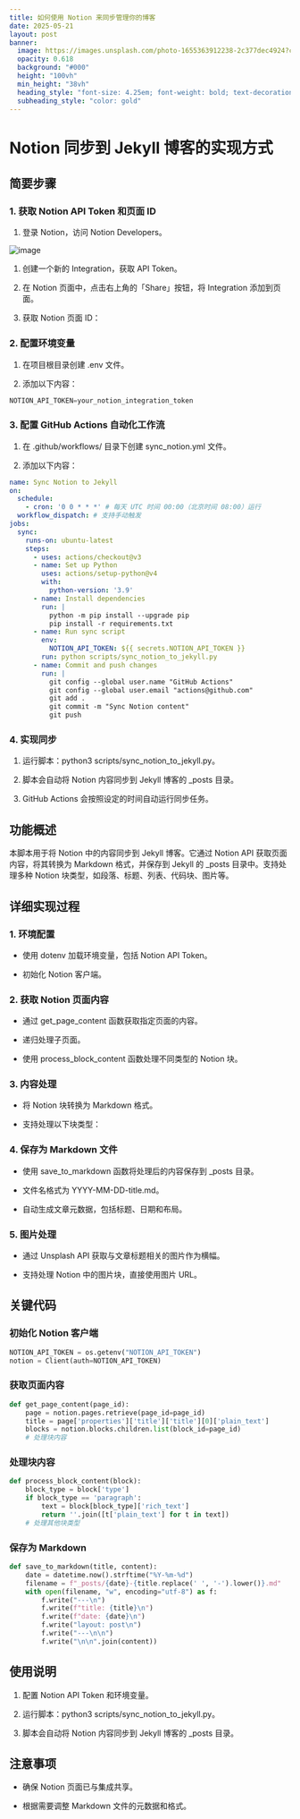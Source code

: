 ```yaml
---
title: 如何使用 Notion 来同步管理你的博客
date: 2025-05-21
layout: post
banner:
  image: https://images.unsplash.com/photo-1655363912238-2c377dec4924?crop=entropy&cs=tinysrgb&fit=max&fm=jpg&ixid=M3w2OTIwMzJ8MHwxfHJhbmRvbXx8fHx8fHx8fDE3NDc3OTcxNjV8&ixlib=rb-4.1.0&q=80&w=1080
  opacity: 0.618
  background: "#000"
  height: "100vh"
  min_height: "38vh"
  heading_style: "font-size: 4.25em; font-weight: bold; text-decoration: underline"
  subheading_style: "color: gold"
---
```


# Notion 同步到 Jekyll 博客的实现方式

## 简要步骤

### 1. 获取 Notion API Token 和页面 ID

1. 登录 Notion，访问 Notion Developers。

![image](https://prod-files-secure.s3.us-west-2.amazonaws.com/a7a0cc5a-89b9-4cda-8686-1fba0ca52f40/d19c1afe-dea5-4312-9333-786b0ba83054/image.png?X-Amz-Algorithm=AWS4-HMAC-SHA256&X-Amz-Content-Sha256=UNSIGNED-PAYLOAD&X-Amz-Credential=ASIAZI2LB4663NGTT3WZ%2F20250521%2Fus-west-2%2Fs3%2Faws4_request&X-Amz-Date=20250521T031245Z&X-Amz-Expires=3600&X-Amz-Security-Token=IQoJb3JpZ2luX2VjEPv%2F%2F%2F%2F%2F%2F%2F%2F%2F%2FwEaCXVzLXdlc3QtMiJGMEQCIAT0V2WCowWm0klc9CGufS0bY%2FHiLk8GubafC7pKvFwBAiADPSb%2Fsr%2FEJ4rs3AS4tOihqSvQRAAAH%2FvHNPqdLMpoqCqIBAi0%2F%2F%2F%2F%2F%2F%2F%2F%2F%2F8BEAAaDDYzNzQyMzE4MzgwNSIM69Z6rOYKSlAFULycKtwDsH44sa4gIx5QqVsgT8%2Fr46%2FC%2FPj7pRq90waBGYd81rn42qG0REZcPa0YHKmbwZ47kuv%2Bwum8zT%2F8J%2BpiNTMda67YCzmFE0LDbtrEhWoVDWElf3FphVtCFs7YjPQu%2FiirFVAoO6GSa5elqT68fnvMvqDIBk4sseg4iEl12kI%2BAF3wW0JU4ujnx2ZKEv%2BjStG3jjVcDpAogG6mkrZKTOIhWRlaJ%2BU97%2FBR694ghpOE2Wi%2BskmLxrv%2FZ1%2BJ4SSUtefBiT60Gpd683KMiCFYtKhvw6%2FYrGK14Pa6Q%2Bue9YsOoOlu505aOnkI0ODq3OxVMOMiEF5gnQMo97yTlvJp6A5PAfofRhXZZ6uy%2FeWBE1bqEi9AicTfG62Xw518FmJnpimVw28mdxK470pg%2FHGlcdsYUNAnuOyDobjPuC59ouHFxOdKL2g%2Bz6E5juq3dOJmLbzdXr54jNyXdtRkWGkIYlws7doBTrXZP3iOzeQBaSh2QGzHHQy%2FYj1bABGxpIc4lKeGf8e%2FL0ohM3fXH6bvGGnySFq6Wy0C%2FL7arXN7Fw7M7UziVT1Rk0j9RNh3nhYoqIl8%2BbNCsZ1iLJW%2FL%2BFqfPv3zU79W6uJ9x%2BNShNTawaH0K2wkFQr6LwNYvuzMvwwxfa0wQY6pgEfbWrxINt5qG5DIqS58R5JGMX1GExlTTI%2FoIyz%2FK6zQg7JaNB3dS0xQXJoFn%2B03p%2BeMi7FJl6VRE1CygDt%2BShsU1M6KqRrYn4oEViPOhhxomaqIeyd3xaXDgdyMq2wwUG95jb8lBcGzcf5VCi3vwqMszqnb7dosGgShk%2FPmMNU5xNEVteqpYmgXhZrzm%2FjkvPPWzHB2vW8EmiMzkuL4QvrN4HcZtEl&X-Amz-Signature=e6416bb56c416bebdda1281089fcb76c13c25758a1e51c83d413ac4a59567fd1&X-Amz-SignedHeaders=host&x-id=GetObject)

1. 创建一个新的 Integration，获取 API Token。

1. 在 Notion 页面中，点击右上角的「Share」按钮，将 Integration 添加到页面。

1. 获取 Notion 页面 ID：


### 2. 配置环境变量

1. 在项目根目录创建 .env 文件。

1. 添加以下内容：

```javascript
NOTION_API_TOKEN=your_notion_integration_token
```

### 3. 配置 GitHub Actions 自动化工作流

1. 在 .github/workflows/ 目录下创建 sync_notion.yml 文件。

1. 添加以下内容：

```yaml
name: Sync Notion to Jekyll
on:
  schedule:
    - cron: '0 0 * * *' # 每天 UTC 时间 00:00（北京时间 08:00）运行
  workflow_dispatch: # 支持手动触发
jobs:
  sync:
    runs-on: ubuntu-latest
    steps:
      - uses: actions/checkout@v3
      - name: Set up Python
        uses: actions/setup-python@v4
        with:
          python-version: '3.9'
      - name: Install dependencies
        run: |
          python -m pip install --upgrade pip
          pip install -r requirements.txt
      - name: Run sync script
        env:
          NOTION_API_TOKEN: ${{ secrets.NOTION_API_TOKEN }}
        run: python scripts/sync_notion_to_jekyll.py
      - name: Commit and push changes
        run: |
          git config --global user.name "GitHub Actions"
          git config --global user.email "actions@github.com"
          git add .
          git commit -m "Sync Notion content"
          git push
```

### 4. 实现同步

1. 运行脚本：python3 scripts/sync_notion_to_jekyll.py。

1. 脚本会自动将 Notion 内容同步到 Jekyll 博客的 _posts 目录。

1. GitHub Actions 会按照设定的时间自动运行同步任务。

## 功能概述

本脚本用于将 Notion 中的内容同步到 Jekyll 博客。它通过 Notion API 获取页面内容，将其转换为 Markdown 格式，并保存到 Jekyll 的 _posts 目录中。支持处理多种 Notion 块类型，如段落、标题、列表、代码块、图片等。

## 详细实现过程

### 1. 环境配置

- 使用 dotenv 加载环境变量，包括 Notion API Token。

- 初始化 Notion 客户端。

### 2. 获取 Notion 页面内容

- 通过 get_page_content 函数获取指定页面的内容。

- 递归处理子页面。

- 使用 process_block_content 函数处理不同类型的 Notion 块。

### 3. 内容处理

- 将 Notion 块转换为 Markdown 格式。

- 支持处理以下块类型：


### 4. 保存为 Markdown 文件

- 使用 save_to_markdown 函数将处理后的内容保存到 _posts 目录。

- 文件名格式为 YYYY-MM-DD-title.md。

- 自动生成文章元数据，包括标题、日期和布局。

### 5. 图片处理

- 通过 Unsplash API 获取与文章标题相关的图片作为横幅。

- 支持处理 Notion 中的图片块，直接使用图片 URL。

## 关键代码

### 初始化 Notion 客户端

```python
NOTION_API_TOKEN = os.getenv("NOTION_API_TOKEN")
notion = Client(auth=NOTION_API_TOKEN)
```

### 获取页面内容

```python
def get_page_content(page_id):
    page = notion.pages.retrieve(page_id=page_id)
    title = page['properties']['title']['title'][0]['plain_text']
    blocks = notion.blocks.children.list(block_id=page_id)
    # 处理块内容
```

### 处理块内容

```python
def process_block_content(block):
    block_type = block['type']
    if block_type == 'paragraph':
        text = block[block_type]['rich_text']
        return ''.join([t['plain_text'] for t in text])
    # 处理其他块类型
```

### 保存为 Markdown

```python
def save_to_markdown(title, content):
    date = datetime.now().strftime("%Y-%m-%d")
    filename = f"_posts/{date}-{title.replace(' ', '-').lower()}.md"
    with open(filename, "w", encoding="utf-8") as f:
        f.write("---\n")
        f.write(f"title: {title}\n")
        f.write(f"date: {date}\n")
        f.write("layout: post\n")
        f.write("---\n\n")
        f.write("\n\n".join(content))
```

## 使用说明

1. 配置 Notion API Token 和环境变量。

1. 运行脚本：python3 scripts/sync_notion_to_jekyll.py。

1. 脚本会自动将 Notion 内容同步到 Jekyll 博客的 _posts 目录。

## 注意事项

- 确保 Notion 页面已与集成共享。

- 根据需要调整 Markdown 文件的元数据和格式。